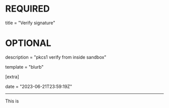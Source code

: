 
# REQUIRED

title = "Verify signature"

# OPTIONAL

description = "pkcs1 verify from inside sandbox"

template = "blurb"

[extra]

date = "2023-06-21T23:59:19Z"

---

This is 


